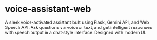 # voice-assistant-web
A sleek voice-activated assistant built using Flask, Gemini API, and Web Speech API. Ask questions via voice or text, and get intelligent responses with speech output in a chat-style interface. Designed with  modern UI.
